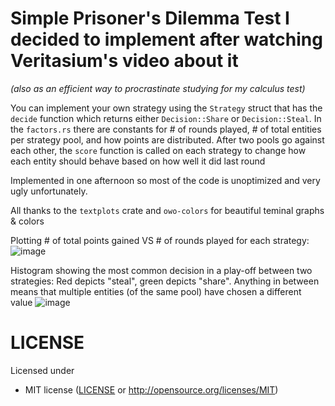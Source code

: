 # Simple Prisoner's Dilemma Test I decided to implement after watching Veritasium's video about it
*(also as an efficient way to procrastinate studying for my calculus test)*

You can implement your own strategy using the ``Strategy`` struct that has the ``decide`` function which returns either ``Decision::Share`` or ``Decision::Steal``.
In the ``factors.rs`` there are constants for # of rounds played, # of total entities per strategy pool, and how points are distributed.
After two pools go against each other, the ``score`` function is called on each strategy to change how each entity should behave based on how well it did last round

Implemented in one afternoon so most of the code is unoptimized and very ugly unfortunately.

All thanks to the ``textplots`` crate and ``owo-colors`` for beautiful teminal graphs & colors

Plotting # of total points gained VS # of rounds played for each strategy:
![image](https://github.com/jedjoud10/game-theory-test/assets/34755598/02d17932-0bcd-4e07-ae6f-3d7f087428d5)

Histogram showing the most common decision in a play-off between two strategies:
Red depicts "steal", green depicts "share". Anything in between means that multiple entities (of the same pool) have chosen a different value
![image](https://github.com/jedjoud10/game-theory-test/assets/34755598/2ffec12b-1ebb-48c3-84fb-151fc4614b3a)



# LICENSE
Licensed under
 * MIT license
   ([LICENSE](LICENSE) or http://opensource.org/licenses/MIT)
